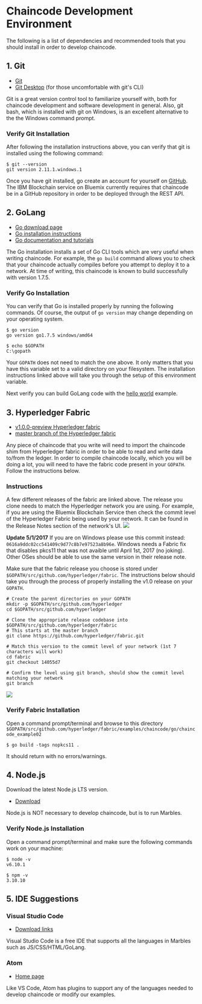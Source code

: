 # Chaincode Development Environment

The following is a list of dependencies and recommended tools that you should install in order to develop chaincode.

## 1. Git

- [Git](https://git-scm.com/downloads)
- [Git Desktop](https://desktop.github.com/) (for those uncomfortable with git's CLI)

Git is a great version control tool to familiarize yourself with, both for chaincode development and software development in general.
Also, git bash, which is installed with git on Windows, is an excellent alternative to the the Windows command prompt.

### Verify Git Installation

After following the installation instructions above, you can verify that git is installed using the following command:

```
$ git --version
git version 2.11.1.windows.1
```

Once you have git installed, go create an account for yourself on [GitHub](https://github.com/).
The IBM Blockchain service on Bluemix currently requires that chaincode be in a GitHub repository in order to be deployed through the REST API.

## 2. GoLang

- [Go download page](https://golang.org/dl)
- [Go installation instructions](https://golang.org/doc/install)
- [Go documentation and tutorials](https://golang.org/doc/)

The Go installation installs a set of Go CLI tools which are very useful when writing chaincode.
For example, the `go build` command allows you to check that your chaincode actually compiles before you attempt to deploy it to a network.
At time of writing, this chaincode is known to build successfully with version 1.7.5.

### Verify Go Installation
You can verify that Go is installed properly by running the following commands. Of course, the output of `go version` may change depending on your operating system.

```
$ go version
go version go1.7.5 windows/amd64

$ echo $GOPATH
C:\gopath
```

Your `GOPATH` does not need to match the one above.
It only matters that you have this variable set to a valid directory on your filesystem.
The installation instructions linked above will take you through the setup of this environment variable.

Next verify you can build GoLang code with the [hello world](https://golang.org/doc/install#testing) example.

## 3. Hyperledger Fabric

- [v1.0.0-preview Hyperledger fabric](https://github.com/hyperledger/fabric/tree/v1.0.0-preview)
- [master branch of the Hyperledger fabric](https://gerrit.hyperledger.org/r/gitweb?p=fabric.git;a=summary)

Any piece of chaincode that you write will need to import the chaincode shim from Hyperledger fabric in order to be able to read and write data to/from the ledger. In order to compile chaincode locally, which you will be doing a lot, you will need to have the fabric code present in your `GOPATH`. Follow the instructions below.

### Instructions

A few different releases of the fabric are linked above. The release you clone needs to match the Hyperledger network you are using.
For example, if you are using the Bluemix Blockchain Service then check the commit level of the Hyperledger Fabric being used by your network. It can be found in the Release Notes section of the network's UI.
![](/doc_images/marbles-env.PNG)

**Update 5/1/2017**
If you are on Windows please use this commit instead: `0616a9ddc02cc541409c9d77c8b7e97523a8b96e`. Windows needs a Fabric fix that disables pkcs11 that was not avaible until April 1st, 2017 (no joking). Other OSes should be able to use the same version in their release note.

Make sure that the fabric release you choose is stored under `$GOPATH/src/github.com/hyperledger/fabric`.
The instructions below should take you through the process of properly installing the v1.0 release on your `GOPATH`.

```
# Create the parent directories on your GOPATH
mkdir -p $GOPATH/src/github.com/hyperledger
cd $GOPATH/src/github.com/hyperledger

# Clone the appropriate release codebase into $GOPATH/src/github.com/hyperledger/fabric
# This starts at the master branch
git clone https://github.com/hyperledger/fabric.git

# Match this version to the commit level of your network (1st 7 characters will work)
cd fabric
git checkout 14055d7

# Confirm the level using git branch, should show the commit level matching your network
git branch
```
![](/doc_images/git-branch-out.PNG)

### Verify Fabric Installation
Open a command prompt/terminal and browse to this directory `$GOPATH/src/github.com/hyperledger/fabric/examples/chaincode/go/chaincode_example02`

```
$ go build -tags nopkcs11 .
```

It should return with no errors/warnings.

## 4. Node.js

Download the latest Node.js LTS version.

- [Download](https://nodejs.org/en/download/)

Node.js is NOT necessary to develop chaincode, but is to run Marbles.

###  Verify Node.js Installation

Open a command prompt/terminal and make sure the following commands work on your machine:

```
$ node -v
v6.10.1

$ npm -v
3.10.10
```

## 5. IDE Suggestions

### Visual Studio Code

- [Download links](https://code.visualstudio.com/#alt-downloads)

Visual Studio Code is a free IDE that supports all the languages in Marbles such as JS/CSS/HTML/GoLang.

### Atom

- [Home page](https://atom.io/)

Like VS Code, Atom has plugins to support any of the languages needed to develop chaincode or modify our examples.
